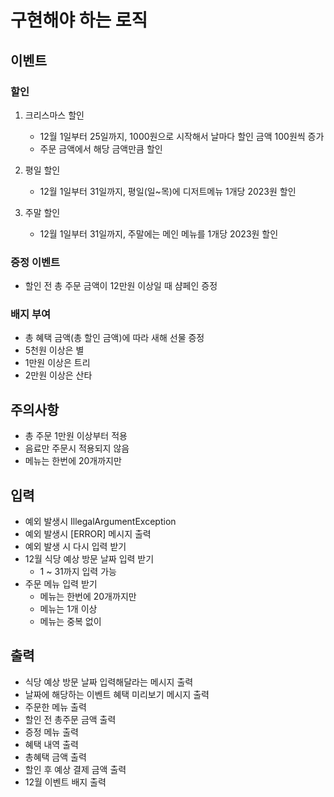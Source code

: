 # 구현해야 하는 로직

## 이벤트

### 할인

1. 크리스마스 할인
    - 12월 1일부터 25일까지, 1000원으로 시작해서 날마다 할인 금액 100원씩 증가
    - 주문 금액에서 해당 금액만큼 할인

2. 평일 할인
    - 12월 1일부터 31일까지, 평일(일~목)에 디저트메뉴 1개당 2023원 할인

3. 주말 할인
    - 12월 1일부터 31일까지, 주말에는 메인 메뉴를 1개당 2023원 할인

### 증정 이벤트

- 할인 전 총 주문 금액이 12만원 이상일 때 샴페인 증정

### 배지 부여

- 총 혜택 금액(총 할인 금액)에 따라 새해 선물 증정
- 5천원 이상은 별
- 1만원 이상은 트리
- 2만원 이상은 산타

## 주의사항

- 총 주문 1만원 이상부터 적용
- 음료만 주문시 적용되지 않음
- 메뉴는 한번에 20개까지만

## 입력

- 예외 발생시 IllegalArgumentException
- 예외 발생시 [ERROR] 메시지 출력
- 예외 발생 시 다시 입력 받기
- 12월 식당 예상 방문 날짜 입력 받기
    - 1 ~ 31까지 입력 가능
- 주문 메뉴 입력 받기
    - 메뉴는 한번에 20개까지만
    - 메뉴는 1개 이상
    - 메뉴는 중복 없이

## 출력

- 식당 예상 방문 날짜 입력해달라는 메시지 출력
- 날짜에 해당하는 이벤트 혜택 미리보기 메시지 출력
- 주문한 메뉴 출력
- 할인 전 총주문 금액 출력
- 증정 메뉴 출력
- 혜택 내역 출력
- 총혜택 금액 출력
- 할인 후 예상 결제 금액 출력
- 12월 이벤트 배지 출력
